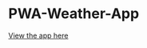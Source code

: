 # PWA-Weather-App

<a href="https://65d4be4c1c6e7ceb28333f47--cool-griffin-42c576.netlify.app/"> View the app here </a>
